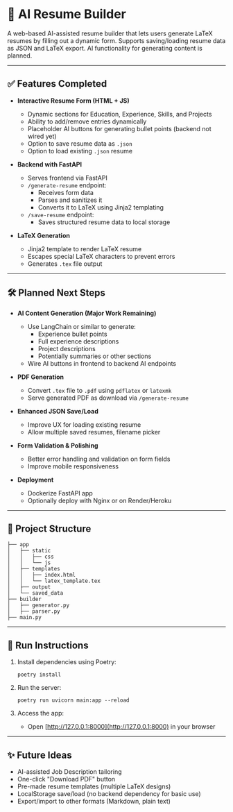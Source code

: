 
# 📝 AI Resume Builder

A web-based AI-assisted resume builder that lets users generate LaTeX resumes by filling out a dynamic form. Supports saving/loading resume data as JSON and LaTeX export. AI functionality for generating content is planned.

---

## ✅ Features Completed

- **Interactive Resume Form (HTML + JS)**
  - Dynamic sections for Education, Experience, Skills, and Projects
  - Ability to add/remove entries dynamically
  - Placeholder AI buttons for generating bullet points (backend not wired yet)
  - Option to save resume data as `.json`
  - Option to load existing `.json` resume

- **Backend with FastAPI**
  - Serves frontend via FastAPI
  - `/generate-resume` endpoint:
    - Receives form data
    - Parses and sanitizes it
    - Converts it to LaTeX using Jinja2 templating
  - `/save-resume` endpoint:
    - Saves structured resume data to local storage

- **LaTeX Generation**
  - Jinja2 template to render LaTeX resume
  - Escapes special LaTeX characters to prevent errors
  - Generates `.tex` file output

---

## 🛠 Planned Next Steps

- **AI Content Generation (Major Work Remaining)**
  - Use LangChain or similar to generate:
    - Experience bullet points
    - Full experience descriptions
    - Project descriptions
    - Potentially summaries or other sections
  - Wire AI buttons in frontend to backend AI endpoints

- **PDF Generation**
  - Convert `.tex` file to `.pdf` using `pdflatex` or `latexmk`
  - Serve generated PDF as download via `/generate-resume`

- **Enhanced JSON Save/Load**
  - Improve UX for loading existing resume
  - Allow multiple saved resumes, filename picker

- **Form Validation & Polishing**
  - Better error handling and validation on form fields
  - Improve mobile responsiveness

- **Deployment**
  - Dockerize FastAPI app
  - Optionally deploy with Nginx or on Render/Heroku

---

## 📁 Project Structure

```
├── app
│   ├── static
│   │   ├── css
│   │   └── js
│   ├── templates
│   │   ├── index.html
│   │   └── latex_template.tex
│   ├── output
│   └── saved_data
├── builder
│   ├── generator.py
│   ├── parser.py
├── main.py
```

---

## 🚀 Run Instructions

1. Install dependencies using Poetry:
   ```
   poetry install
   ```

2. Run the server:
   ```
   poetry run uvicorn main:app --reload
   ```

3. Access the app:
   - Open [http://127.0.0.1:8000](http://127.0.0.1:8000) in your browser

---

## ✨ Future Ideas

- AI-assisted Job Description tailoring
- One-click "Download PDF" button
- Pre-made resume templates (multiple LaTeX designs)
- LocalStorage save/load (no backend dependency for basic use)
- Export/import to other formats (Markdown, plain text)

